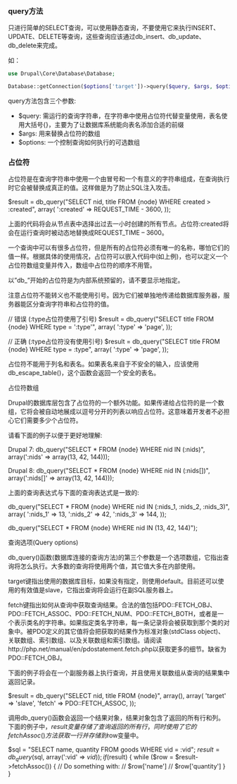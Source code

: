 ### query方法
只进行简单的SELECT查询，可以使用静态查询，不要使用它来执行INSERT、UPDATE、DELETE等查询，这些查询应该通过db_insert、db_update、db_delete来完成。

如：
```php
use Drupal\Core\Database\Database;

Database::getConnection($options['target'])->query($query, $args, $options);
```

query方法包含三个参数:
* $query: 需运行的查询字符串，在字符串中使用占位符代替变量使用，表名使用大括号{}，主要为了让数据库系统能向表名添加合适的前缀
* $args: 用来替换占位符的数组
* $options: 一个控制查询如何执行的可选数组

 
### 占位符

占位符是在查询字符串中使用一个由冒号和一个有意义的字符串组成，在查询执行时它会被替换成真正的值。这样做是为了防止SQL注入攻击。

$result = db_query("SELECT nid, title FROM {node} WHERE created > :created", array(
  ':created' => REQUEST_TIME - 3600,
));

上面的代码将会从节点表中选择出过去一小时创建的所有节点。占位符:created将会在运行查询时被动态地替换成REQUEST_TIME – 3600。

一个查询中可以有很多占位符，但是所有的占位符必须有唯一的名称，哪怕它们的值一样。根据具体的使用情况，占位符可以嵌入代码中(如上例)，也可以定义一个占位符数组变量并传入，数组中占位符的顺序不用管。

以”db_”开始的占位符是为内部系统预留的，请不要显示地指定。

注意占位符不能转义也不能使用引号。因为它们被单独地传递给数据库服务器，服务器能区分查询字符串和占位符的值。

// 错误 (:type占位符使用了引号)
$result = db_query("SELECT title FROM {node} WHERE type = ':type'", array(
  ':type' => 'page',
));

// 正确 (:type占位符没有使用引号)
$result = db_query("SELECT title FROM {node} WHERE type = :type", array(
  ':type' => 'page',
));

占位符不能用于列名和表名。如果表名来自于不安全的输入，应该使用db_escape_table()，这个函数会返回一个安全的表名。

 
占位符数组

Drupal的数据库层包含了占位符的一个额外功能。如果传递给占位符的是一个数组，它将会被自动地展成以逗号分开的列表以响应占位符。这意味着开发者不必担心它们需要多少个占位符。

请看下面的例子以便于更好地理解:

Drupal 7:
db_query("SELECT * FROM {node} WHERE nid IN (:nids)", array(':nids' => array(13, 42, 144)));

Drupal 8:
db_query("SELECT * FROM {node} WHERE nid IN (:nids[])", array(':nids[]' => array(13, 42, 144)));

上面的查询表达式与下面的查询表达式是一致的:

db_query("SELECT * FROM {node} WHERE nid IN (:nids_1, :nids_2, :nids_3)", array(
  ':nids_1' => 13,
  ':nids_2' => 42,
  ':nids_3' => 144,
));

db_query("SELECT * FROM {node} WHERE nid IN (13, 42, 144)");

 
查询选项(Query options)

db_query()函数(数据库连接的查询方法)的第三个参数是一个选项数组，它指出查询将怎么执行。大多数的查询将使用两个值，其它值大多在内部使用。

target键指出使用的数据库目标，如果没有指定，则使用default。目前还可以使用的有效值是slave，它指出查询将会运行在副SQL服务器上。

fetch键指出如何从查询中获取查询结果。合法的值包括PDO::FETCH_OBJ、PDO::FETCH_ASSOC、PDO::FETCH_NUM、PDO::FETCH_BOTH，或者是一个表示类名的字符串。如果指定类名字符串，每一条记录将会被获取到那个类的对象中。被PDO定义的其它值将会把获取的结果作为标准对象(stdClass object)、关联数组、索引数组、以及关联数组和索引数组。请阅读http://php.net/manual/en/pdostatement.fetch.php以获取更多的细节。缺省为PDO::FETCH_OBJ。

下面的例子将会在一个副服务器上执行查询，并且使用关联数组从查询的结果集中返回记录。

$result = db_query("SELECT nid, title FROM {node}", array(), array(
  'target' => 'slave',
  'fetch' => PDO::FETCH_ASSOC,
));

调用db_query()函数会返回一个结果对象，结果对象包含了返回的所有行和列。下面的例子中，$result变量存储了查询返回的所有行，同时使用了它的fetchAssoc()方法获取一行并存储到$row变量中。

$sql = "SELECT name, quantity FROM goods WHERE vid = :vid";
$result = db_query($sql, array(':vid' => $vid));
if ($result) {
  while ($row = $result->fetchAssoc()) {
    // Do something with:
    // $row['name']
    // $row['quantity']
  }
}